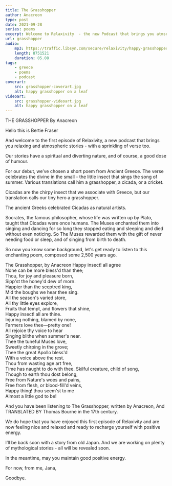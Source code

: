```yaml
---
title: The Grasshopper
author: Anacreon
type: post
date: 2021-09-28
series: poems
excerpt: Welcome to Relaxivity  - the new Podcast that brings you atmsopheric and relaxing stories.  Our debut episode is a poem from ancient Greece that celebrates the devine in the tiny. 
url: grasshopper
audio:
    mp3: https://traffic.libsyn.com/secure/relaxivity/happy-grasshopper-relaxivity.mp3
    length: 8751521
    duration: 05.08
tags: 
    - greece
    - poems
    - podcast
coverart:
    src: grasshopper-coverart.jpg
    alt: happy grasshopper on a leaf
videoart: 
    src: grasshopper-videoart.jpg
    alt: happy grasshopper on a leaf
---
```

THE GRASSHOPPER
By Anacreon

Hello this is Bertie Fraser

And welcome to the first episode of Relaxivity, a new podcast that brings you relaxing and atmospheric stories - with a sprinkling of verse too.

Our stories have a spiritual and diverting nature, and of course, a good dose of humour.

For our debut, we’ve chosen a short poem from Ancient Greece. The verse celebrates the divine in the small - the little insect that sings the song of summer. Various translations call him a grasshopper, a cicada, or a cricket.  

Cicadas are the chirpy insect that we associate with Greece, but our translation calls our tiny hero a grasshopper.

The ancient Greeks celebrated Cicadas as natural artists.

Socrates, the famous philosopher, whose life was written up by Plato,   taught that Cicadas were once humans.  The Muses enchanted them into singing and dancing for so long they stopped eating and sleeping and died without even  noticing. So The Muses rewarded them with the gift of never needing food or sleep, and of singing from birth to death.

So now you know some background, let's get ready to listen to this enchanting poem, composed some 2,500 years ago.

The Grasshopper, by Anacreon
Happy insect! all agree  
None can be more bless'd than thee;  
Thou, for joy and pleasure born,  
Sipp'st the honey'd dew of morn.  
Happier than the sceptred king,  
Mid the boughs we hear thee sing.  
All the season's varied store,  
All thy little eyes explore,  
Fruits that tempt, and flowers that shine,  
Happy insect! all are thine.  
Injuring nothing, blamed by none,  
Farmers love thee—pretty one!  
All rejoice thy voice to hear  
Singing blithe when summer's near.  
Thee the tuneful Muses love,  
Sweetly chirping in the grove;  
Thee the great Apollo bless'd  
With a voice above the rest.  
Thou from wasting age art free,  
Time has naught to do with thee.
Skilful creature, child of song,  
Though to earth thou dost belong,  
Free from Nature's woes and pains,  
Free from flesh, or blood-fill'd veins,  
Happy thing! thou seem'st to me  
Almost a little god to be!  

And you have been listening to The Grasshopper, written by Anacreon,  And TRANSLATED BY Thomas Bourne  in the 17th century.

We do hope that you have enjoyed this first episode of Relaxivity and are now feeling nice and relaxed and ready to recharge yourself with positive energy.  

I’ll be back soon with a story from old Japan. And we are working on plenty of mythological stories - all will be revealed soon.

In the meantime, may you maintain good positive energy.

For now, from me, Jana,

Goodbye.
